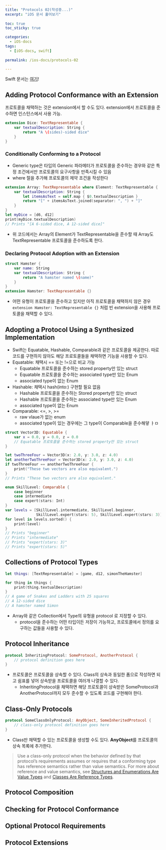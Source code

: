```yaml
---
title: "Protocols 02(작성중...)"
excerpt: "iOS 문서 훑어보기"
  
toc: true
toc_sticky: true

categories:
  - iOS-docs
tags:
  - [iOS-docs, swift]
  
permalink: /ios-docs/protocols-02

---
```

Swift 문서는 [여기](https://docs.swift.org/swift-book/LanguageGuide/Protocols.html)!

## Adding Protocol Conformance with an Extension

프로토콜을 채택하는 것은 extension에서 할 수도 있다. extension에서 프로토콜을 준수하면 인스턴스에서 사용 가능.

```swift
extension Dice: TextRepresentable {
    var textualDescription: String {
        return "A \(sides)-sided dice"
    }
}
```

### Conditionally Conforming to a Protocol

- Generic type은 타입의 Generic 파라메터가 프로토콜을 준수하는 경우와 같은 특정 조건에서만 프로토콜의 요구사항을 만족시킬 수 있음
- where 절을 추가해 프로토콜의 제약 조건을 작성한다

```swift
extension Array: TextRepresentable where Element: TextRepresentable {
    var textualDescription: String {
        let itemsAsText = self.map { $0.textualDescription }
        return "[" + itemsAsText.joined(separator: ", ") + "]"
    }
}
let myDice = [d6, d12]
print(myDice.textualDescription)
// Prints "[A 6-sided dice, A 12-sided dice]"
```

- 위 코드에서는 Array의 Element가 TextRepresentable을 준수할 때 Array도 TextRepresentable 프로토콜을 준수하도록 한다.

### Declaring Protocol Adoption with an Extension

```swift
struct Hamster {
    var name: String
    var textualDescription: String {
        return "A hamster named \(name)"
    }
}
extension Hamster: TextRepresentable {}
```

- 어떤 유형이 프로토콜을 준수하고 있지만 아직 프로토콜을 채택하지 않은 경우 `extension Hamster: TextRepresentable {}` 처럼 빈 extension을 사용해 프로토콜을 채택할 수 있다.

## Adopting a Protocol Using a Synthesized Implementation

- Swift는 Equatable, Hashable, Comparable과 같은 프로토콜을 제공한다. 따로 코드를 구현하지 않아도 해당 프로토콜들을 채택하면 기능을 사용할 수 있다.
- Equatable: 채택시 == 또는 !=으로 비교 가능
   - Equatable 프로토콜을 준수하는 stored property만 있는 struct
   - Equatable 프로토콜을 준수하는 associated type만 있는  Enum
   - associated type이 없는 Enum
- Hashable: 채택시 hash(into:) 구현할 필요 없음
   - Hashable 프로토콜을 준수하는 Stored property만 있는 struct
   - Hashable 프로토콜을 준수하는 associated type만 있는 Enum
   - associated type이 없는 Enum
- Comparable: <=, >, >=
   - raw vlaue가 없는 enum
   - associated type이 있는 경우에는 그 type이 Comparable을 준수해얗 ㅏㅁ
```swift
struct Vector3D: Equatable {
    var x = 0.0, y = 0.0, z = 0.0
    // Equatable 프로토콜을 준수하는 stored property만 있는 struct
}

let twoThreeFour = Vector3D(x: 2.0, y: 3.0, z: 4.0)
let anotherTwoThreeFour = Vector3D(x: 2.0, y: 3.0, z: 4.0)
if twoThreeFour == anotherTwoThreeFour {
    print("These two vectors are also equivalent.")
}
// Prints "These two vectors are also equivalent."

enum SkillLevel: Comparable {
    case beginner
    case intermediate
    case expert(stars: Int)
}
var levels = [SkillLevel.intermediate, SkillLevel.beginner,
              SkillLevel.expert(stars: 5), SkillLevel.expert(stars: 3)]
for level in levels.sorted() {
    print(level)
}
// Prints "beginner"
// Prints "intermediate"
// Prints "expert(stars: 3)"
// Prints "expert(stars: 5)"
```

## Collections of Protocol Types
```swift
let things: [TextRepresentable] = [game, d12, simonTheHamster]

for thing in things {
    print(thing.textualDescription)
}
// A game of Snakes and Ladders with 25 squares
// A 12-sided dice
// A hamster named Simon
```
- Array와 같은 Collection에서 Type의 유형을 protocol 로 지정할 수 있다.
   - protocol을 준수하는 어떤 타입이든 저장이 가능하고, 프로토콜에서 정의를 요구하는 값들을 사용할 수 있다.

## Protocol Inheritance

```swift
protocol InheritingProtocol: SomeProtocol, AnotherProtocol {
    // protocol definition goes here
}
```

- 프로토콜은 프로토콜을 상속할 수 있다. Class의 상속과 동일한 폼으로 작성하면 되고 쉼표를 넣어 상속받을 프로토콜을 여러개 나열할 수 있다.
   - InheritingProtocol을 채택하면 해당 프로토콜이 상속받은 SomeProtocol과 AnotherProtocol까지 모두 준수할 수 있도록 코드를 구현해야 한다.

## Class-Only Protocols
```swift
protocol SomeClassOnlyProtocol: AnyObject, SomeInheritedProtocol {
    // class-only protocol definition goes here
}
```

- Class만 채택할 수 있는 프로토콜을 생성할 수도 있다. **AnyObject**를 프로토콜의 상속 목록에 추가한다.

> Use a class-only protocol when the behavior defined by that protocol’s requirements assumes or requires that a conforming type has reference semantics rather than value semantics. For more about reference and value semantics, see [Structures and Enumerations Are Value Types](https://docs.swift.org/swift-book/LanguageGuide/ClassesAndStructures.html#ID88) and [Classes Are Reference Types](https://docs.swift.org/swift-book/LanguageGuide/ClassesAndStructures.html#ID89).

## Protocol Composition
## Checking for Protocol Conformance
## Optional Protocol Requirements
## Protocol Extensions
